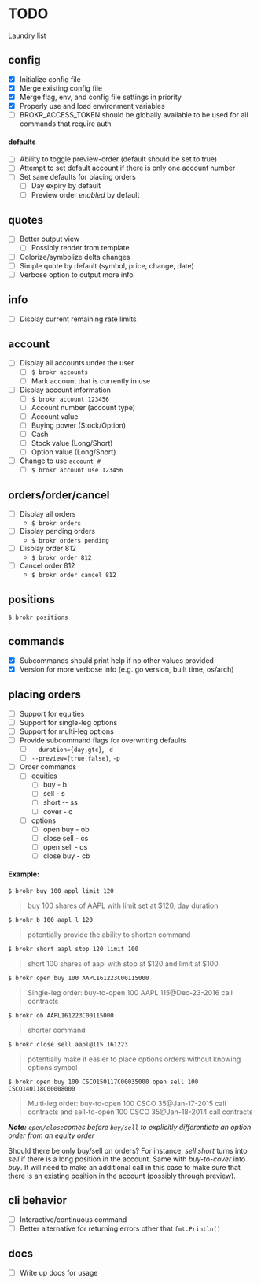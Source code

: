 # TODO
Laundry list

## config
- [x] Initialize config file
- [x] Merge existing config file
- [x] Merge flag, env, and config file settings in priority
- [x] Properly use and load environment variables
- [ ] BROKR_ACCESS_TOKEN should be globally available to be used for all commands that require auth

#### defaults
- [ ] Ability to toggle preview-order (default should be set to true)
- [ ] Attempt to set default account if there is only one account number
- [ ] Set sane defaults for placing orders
  - [ ] Day expiry by default
  - [ ] Preview order *enabled* by default

## quotes
- [ ] Better output view
  - [ ] Possibly render from template
- [ ] Colorize/symbolize delta changes
- [ ] Simple quote by default (symbol, price, change, date)
- [ ] Verbose option to output more info

## info
- [ ] Display current remaining rate limits

## account
- [ ] Display all accounts under the user
  - [ ] `$ brokr accounts`
  - [ ] Mark account that is currently in use
- [ ] Display account information
  - [ ] `$ brokr account 123456`
  - [ ] Account number (account type)
  - [ ] Account value
  - [ ] Buying power (Stock/Option)
  - [ ] Cash
  - [ ] Stock value (Long/Short)
  - [ ] Option value (Long/Short)
- [ ] Change to use `account #`
  - [ ] `$ brokr account use 123456`

## orders/order/cancel
- [ ] Display all orders
  - `$ brokr orders`
- [ ] Display pending orders
  - `$ brokr orders pending`
- [ ] Display order 812
  - `$ brokr order 812`
- [ ] Cancel order 812
  - `$ brokr order cancel 812`

## positions
`$ brokr positions`

## commands
- [x] Subcommands should print help if no other values provided
- [x] Version for more verbose info (e.g. go version, built time, os/arch)

## placing orders
- [ ] Support for equities
- [ ] Support for single-leg options
- [ ] Support for multi-leg options
- [ ] Provide subcommand flags for overwriting defaults
  - [ ] `--duration={day,gtc}`, `-d`
  - [ ] `--preview={true,false}`, `-p`

- [ ] Order commands
  - [ ] equities
    - [ ] buy - b
    - [ ] sell - s
    - [ ] short -- ss
    - [ ] cover - c
  - [ ] options
    - [ ] open buy - ob
    - [ ] close sell - cs
    - [ ] open sell - os
    - [ ] close buy - cb

#### Example:

`$ brokr buy 100 appl limit 120`
> buy 100 shares of AAPL with limit set at $120, day duration

`$ brokr b 100 aapl l 120`
> potentially provide the ability to shorten command

`$ brokr short aapl stop 120 limit 100`
> short 100 shares of aapl with stop at $120 and limit at $100

`$ brokr open buy 100 AAPL161223C00115000`
> Single-leg order: buy-to-open 100 AAPL 115@Dec-23-2016 call contracts

`$ brokr ob AAPL161223C00115000`
> shorter command

`$ brokr close sell aapl@115 161223`
> potentially make it easier to place options orders without knowing options symbol

`$ brokr open buy 100 CSCO150117C00035000 open sell 100 CSCO140118C00008000`
> Multi-leg order: buy-to-open 100 CSCO 35@Jan-17-2015 call contracts and sell-to-open 100 CSCO 35@Jan-18-2014 call contracts

***Note:*** *`open/close`comes before `buy/sell` to explicitly differentiate an option order from an equity order*

Should there be only buy/sell on orders? For instance, *sell short* turns into *sell* if there is a long position in the account. Same with *buy-to-cover* into *buy*. It will need to make an additional call in this case to make sure that there is an existing position in the account (possibly through preview).

## cli behavior
- [ ] Interactive/continuous command
- [ ] Better alternative for returning errors other that `fmt.Println()`

## docs
- [ ] Write up docs for usage
